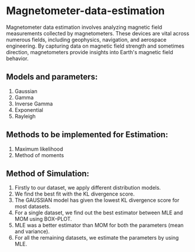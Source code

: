 # Magnetometer-data-estimation

Magnetometer data estimation involves analyzing magnetic field measurements collected by magnetometers. 
These devices are vital across numerous fields, including geophysics, navigation, and aerospace engineering.
By capturing data on magnetic field strength and sometimes direction, magnetometers provide insights into Earth's magnetic field behavior.

## Models and parameters: 

1. Gaussian
2. Gamma
3. Inverse Gamma
4. Exponential
5. Rayleigh

## Methods to be implemented for Estimation:

1. Maximum likelihood
2. Method of moments

## Method of Simulation:
1. Firstly to our dataset, we apply different distribution models.
2. We find the best fit with the KL divergence score.
3. The GAUSSIAN model has given the lowest KL divergence score for most datasets.
4. For  a single dataset, we find out the best estimator between MLE and MOM using BOX–PLOT.
5. MLE was a better estimator than MOM for both the parameters (mean and variance).
5. For all the remaining datasets, we estimate the parameters by using MLE.




 
